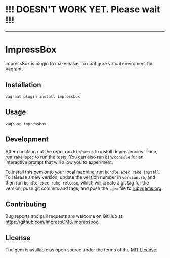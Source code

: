 # **!!! DOESN'T WORK YET. Please wait !!!**

------

# ImpressBox

ImpressBox is plugin to make easier to configure virtual enviroment for Vagrant. 

## Installation

`vagrant plugin install impressbox`

## Usage

`vagrant impressbox`

## Development

After checking out the repo, run `bin/setup` to install dependencies. Then, run `rake spec` to run the tests. You can also run `bin/console` for an interactive prompt that will allow you to experiment.

To install this gem onto your local machine, run `bundle exec rake install`. To release a new version, update the version number in `version.rb`, and then run `bundle exec rake release`, which will create a git tag for the version, push git commits and tags, and push the `.gem` file to [rubygems.org](https://rubygems.org).

## Contributing

Bug reports and pull requests are welcome on GitHub at https://github.com/ImpressCMS/impressbox.


## License

The gem is available as open source under the terms of the [MIT License](http://opensource.org/licenses/MIT).

